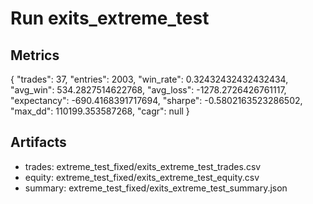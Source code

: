 # Run exits_extreme_test

## Metrics
{
  "trades": 37,
  "entries": 2003,
  "win_rate": 0.32432432432432434,
  "avg_win": 534.2827514622768,
  "avg_loss": -1278.2726426761117,
  "expectancy": -690.4168391717694,
  "sharpe": -0.5802163523286502,
  "max_dd": 110199.353587268,
  "cagr": null
}

## Artifacts
- trades: extreme_test_fixed/exits_extreme_test_trades.csv
- equity: extreme_test_fixed/exits_extreme_test_equity.csv
- summary: extreme_test_fixed/exits_extreme_test_summary.json